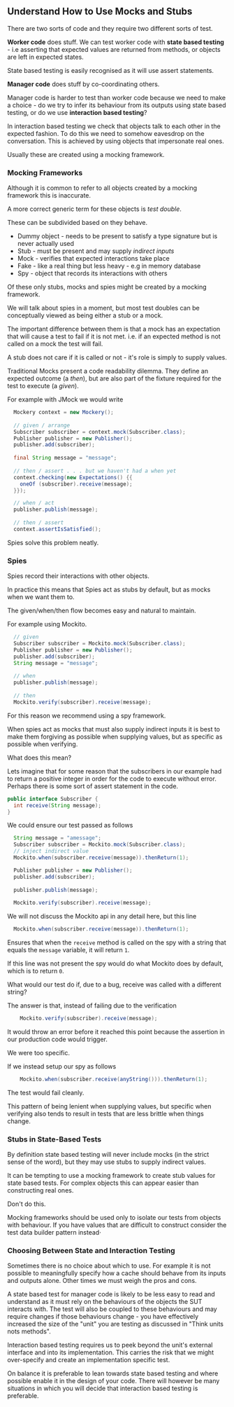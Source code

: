 ## Understand How to Use Mocks and Stubs

There are two sorts of code and they require two different sorts of test.

**Worker code** does stuff. We can test worker code with **state based testing** - i.e asserting that expected values are returned from methods, or objects are left in expected states.

State based testing is easily recognised as it will use assert statements.

**Manager code** does stuff by co-coordinating others. 

Manager code is harder to test than worker code because we need to make a choice - do we try to infer its behaviour from its outputs using state based testing, or do we use **interaction based testing**?

In interaction based testing we check that objects talk to each other in the expected fashion. To do this we need to somehow eavesdrop on the conversation. This is achieved by using objects that impersonate real ones.

Usually these are created using a mocking framework.

### Mocking Frameworks

Although it is common to refer to all objects created by a mocking framework this is inaccurate.

A more correct generic term for these objects is *test double*.

These can be subdivided based on they behave.

* Dummy object - needs to be present to satisfy a type signature but is never actually used
* Stub - must be present and may supply *indirect inputs*
* Mock - verifies that expected interactions take place
* Fake - like a real thing but less heavy - e.g in memory database
* Spy  - object that records its interactions with others

Of these only stubs, mocks and spies might be created by a mocking framework.

We will talk about spies in a moment, but most test doubles can be conceptually viewed as being either a stub or a mock.

The important difference between them is that a mock has an expectation that will cause a test to fail if it is not met. i.e. if an expected method is not called on a mock the test will fail. 

A stub does not care if it is called or not - it's role is simply to supply values.

Traditional Mocks present a code readability dilemma. They define an expected outcome (a *then*), but are also part of the fixture required for the test to execute (a *given*).

For example with JMock we would write

```java
  Mockery context = new Mockery(); 
 
  // given / arrange
  Subscriber subscriber = context.mock(Subscriber.class);
  Publisher publisher = new Publisher();
  publisher.add(subscriber);
        
  final String message = "message";
 
  // then / assert . . . but we haven't had a when yet      
  context.checking(new Expectations() {{
    oneOf (subscriber).receive(message);
  }});

  // when / act
  publisher.publish(message);
       
  // then / assert
  context.assertIsSatisfied();
```

Spies solve this problem neatly.

### Spies

Spies record their interactions with other objects.

In practice this means that Spies act as stubs by default, but as mocks when we want them to.

The given/when/then flow becomes easy and natural to maintain.

For example using Mockito.

```java
  // given
  Subscriber subscriber = Mockito.mock(Subscriber.class);
  Publisher publisher = new Publisher();
  publisher.add(subscriber);
  String message = "message";
  
  // when
  publisher.publish(message);
    
  // then
  Mockito.verify(subscriber).receive(message); 
```

For this reason we recommend using a spy framework. 

When spies act as mocks that must also supply indirect inputs it is best to make them forgiving as possible when supplying values, but as specific as possible when verifying.

What does this mean?

Lets imagine that for some reason that the subscribers in our example had to return a positive integer in order for the code to execute without error. Perhaps there is some sort of assert statement in the code.

```java
public interface Subscriber {
  int receive(String message);
}
```

We could ensure our test passed as follows 

```java
  String message = "amessage";
  Subscriber subscriber = Mockito.mock(Subscriber.class);
  // inject indirect value 
  Mockito.when(subscriber.receive(message)).thenReturn(1);

  Publisher publisher = new Publisher();
  publisher.add(subscriber);
    
  publisher.publish(message);
    
  Mockito.verify(subscriber).receive(message); 
```

We will not discuss the Mockito api in any detail here, but this line

```java
  Mockito.when(subscriber.receive(message)).thenReturn(1);
```

Ensures that when the `receive` method is called on the spy with a string that equals the `message` variable, it will return `1`. 

If this line was not present the spy would do what Mockito does by default, which is to return `0`.

What would our test do if, due to a bug, receive was called with a different string?

The answer is that, instead of failing due to the verification

```java
    Mockito.verify(subscriber).receive(message); 
```

It would throw an error before it reached this point because the assertion in our production code would trigger.

We were too specific.

If we instead setup our spy as follows

```java
    Mockito.when(subscriber.receive(anyString())).thenReturn(1);
```

The test would fail cleanly.

This pattern of being lenient when supplying values, but specific when verifying also tends to result in tests that are less brittle when things change.

### Stubs in State-Based Tests

By definition state based testing will never include mocks (in the strict sense of the word), but they may use stubs to supply indirect values.

It can be tempting to use a mocking framework to create stub values for state based tests. For complex objects this can appear easier than constructing real ones.

Don't do this.

Mocking frameworks should be used only to isolate our tests from objects with behaviour. If you have values that are difficult to construct consider the test data builder pattern instead·

### Choosing Between State and Interaction Testing

Sometimes there is no choice about which to use. For example it is not possible to meaningfully specify how a cache should behave from its inputs and outputs alone. Other times we must weigh the pros and cons.

A state based test for manager code is likely to be less easy to read and understand as it must rely on the behaviours of the objects the SUT interacts with. The test will also be coupled to these behaviours and may require changes if those behaviours change - you have effectively increased the size of the "unit" you are testing as discussed in "Think units nots methods".

Interaction based testing requires us to peek beyond the unit's external interface and into its implementation. This carries the risk that we might over-specify and create an implementation specific test.

On balance it is preferable to lean towards state based testing and where possible enable it in the design of your code. There will however be many situations in which you will decide that interaction based testing is preferable.


